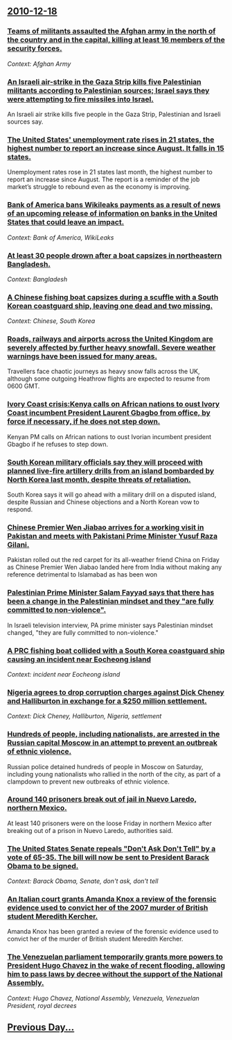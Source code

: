 ## [2010-12-18](/news/2010/12/18/index.md)

### [Teams of militants assaulted the Afghan army in the north of the country and in the capital, killing at least 16 members of the security forces. ](/news/2010/12/18/teams-of-militants-assaulted-the-afghan-army-in-the-north-of-the-country-and-in-the-capital-killing-at-least-16-members-of-the-security-for.md)
_Context: Afghan Army_

### [An Israeli air-strike in the Gaza Strip kills five Palestinian militants according to Palestinian sources; Israel says they were attempting to fire missiles into Israel. ](/news/2010/12/18/an-israeli-air-strike-in-the-gaza-strip-kills-five-palestinian-militants-according-to-palestinian-sources-israel-says-they-were-attempting.md)
An Israeli air strike kills five people in the Gaza Strip, Palestinian and Israeli sources say.

### [The United States' unemployment rate rises in 21 states, the highest number to report an increase since August. It falls in 15 states. ](/news/2010/12/18/the-united-states-unemployment-rate-rises-in-21-states-the-highest-number-to-report-an-increase-since-august-it-falls-in-15-states.md)
Unemployment rates rose in 21 states last month, the highest number to report an increase since August. The report is a reminder of the job market&#8217;s struggle to rebound even as the economy is improving.

### [Bank of America bans Wikileaks payments as a result of news of an upcoming release of information on banks in the United States that could leave an impact. ](/news/2010/12/18/bank-of-america-bans-wikileaks-payments-as-a-result-of-news-of-an-upcoming-release-of-information-on-banks-in-the-united-states-that-could-l.md)
_Context: Bank of America, WikiLeaks_

### [At least 30 people drown after a boat capsizes in northeastern Bangladesh. ](/news/2010/12/18/at-least-30-people-drown-after-a-boat-capsizes-in-northeastern-bangladesh.md)
_Context: Bangladesh_

### [A Chinese fishing boat capsizes during a scuffle with a South Korean coastguard ship, leaving one dead and two missing. ](/news/2010/12/18/a-chinese-fishing-boat-capsizes-during-a-scuffle-with-a-south-korean-coastguard-ship-leaving-one-dead-and-two-missing.md)
_Context: Chinese, South Korea_

### [Roads, railways and airports across the United Kingdom are severely affected by further heavy snowfall. Severe weather warnings have been issued for many areas. ](/news/2010/12/18/roads-railways-and-airports-across-the-united-kingdom-are-severely-affected-by-further-heavy-snowfall-severe-weather-warnings-have-been-is.md)
Travellers face chaotic journeys as heavy snow falls across the UK, although some outgoing Heathrow flights are expected to resume from 0600 GMT.

### [Ivory Coast crisis:Kenya calls on African nations to oust Ivory Coast incumbent President Laurent Gbagbo from office, by force if necessary, if he does not step down. ](/news/2010/12/18/ivory-coast-crisis-pkenya-calls-on-african-nations-to-oust-ivory-coast-incumbent-president-laurent-gbagbo-from-office-by-force-if-necessary.md)
Kenyan PM calls on African nations to oust Ivorian incumbent president Gbagbo if he refuses to step down.

### [South Korean military officials say they will proceed with planned live-fire artillery drills from an island bombarded by  North Korea last month, despite threats of retaliation. ](/news/2010/12/18/south-korean-military-officials-say-they-will-proceed-with-planned-live-fire-artillery-drills-from-an-island-bombarded-by-north-korea-last.md)
South Korea says it will go ahead with a military drill on a disputed island, despite Russian and Chinese objections and a North Korean vow to respond.

### [Chinese Premier Wen Jiabao arrives for a working visit in Pakistan and meets with Pakistani Prime Minister Yusuf Raza Gilani. ](/news/2010/12/18/chinese-premier-wen-jiabao-arrives-for-a-working-visit-in-pakistan-and-meets-with-pakistani-prime-minister-yusuf-raza-gilani.md)
Pakistan rolled out the red carpet for its all-weather friend China on Friday as Chinese Premier Wen Jiabao landed here from India without making any reference detrimental to Islamabad as has been won

### [Palestinian Prime Minister Salam Fayyad says that there has been a change in the Palestinian mindset and they "are fully committed to non-violence". ](/news/2010/12/18/palestinian-prime-minister-salam-fayyad-says-that-there-has-been-a-change-in-the-palestinian-mindset-and-they-are-fully-committed-to-non-vi.md)
In Israeli television interview, PA prime minister says Palestinian mindset changed, &quot;they are fully committed to non-violence.&quot;

### [A PRC fishing boat collided with a South Korea coastguard ship causing an incident near Eocheong island ](/news/2010/12/18/a-prc-fishing-boat-collided-with-a-south-korea-coastguard-ship-causing-an-incident-near-eocheong-island.md)
_Context: incident near Eocheong island_

### [Nigeria agrees to drop corruption charges against Dick Cheney and Halliburton in exchange for a $250 million settlement. ](/news/2010/12/18/nigeria-agrees-to-drop-corruption-charges-against-dick-cheney-and-halliburton-in-exchange-for-a-250-million-settlement.md)
_Context: Dick Cheney, Halliburton, Nigeria, settlement_

### [Hundreds of people, including nationalists, are arrested in the Russian capital Moscow in an attempt to prevent an outbreak of ethnic violence. ](/news/2010/12/18/hundreds-of-people-including-nationalists-are-arrested-in-the-russian-capital-moscow-in-an-attempt-to-prevent-an-outbreak-of-ethnic-violen.md)
Russian police detained hundreds of people in Moscow on Saturday, including young nationalists who rallied in the north of the city, as part of a clampdown to prevent new outbreaks of ethnic violence.

### [Around 140 prisoners break out of jail in Nuevo Laredo, northern Mexico. ](/news/2010/12/18/around-140-prisoners-break-out-of-jail-in-nuevo-laredo-northern-mexico.md)
At least 140 prisoners were on the loose Friday in northern Mexico after breaking out of a prison in Nuevo Laredo, authorities said.

### [The United States Senate repeals "Don't Ask Don't Tell" by a vote of 65-35. The bill will now be sent to President Barack Obama to be signed. ](/news/2010/12/18/the-united-states-senate-repeals-don-t-ask-don-t-tell-by-a-vote-of-65-35-the-bill-will-now-be-sent-to-president-barack-obama-to-be-signed.md)
_Context: Barack Obama, Senate, don't ask, don't tell_

### [An Italian court grants Amanda Knox a review of the forensic evidence used to convict her of the 2007 murder of British student Meredith Kercher. ](/news/2010/12/18/an-italian-court-grants-amanda-knox-a-review-of-the-forensic-evidence-used-to-convict-her-of-the-2007-murder-of-british-student-meredith-ker.md)
Amanda Knox has been granted a review of the forensic evidence used to convict her of the murder of British student Meredith Kercher.

### [The Venezuelan parliament temporarily grants more powers to President Hugo Chavez in the wake of recent flooding, allowing him to pass laws by decree without the support of the National Assembly.](/news/2010/12/18/the-venezuelan-parliament-temporarily-grants-more-powers-to-president-hugo-cha-vez-in-the-wake-of-recent-flooding-allowing-him-to-pass-laws.md)
_Context: Hugo Chavez, National Assembly, Venezuela, Venezuelan President, royal decrees_

## [Previous Day...](/news/2010/12/17/index.md)

